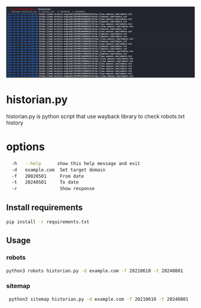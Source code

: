 ![historian](output.png)
# historian.py
historian.py is python script that use wayback library to check robots.txt history   
# options
```bash
  -h   --help      show this help message and exit
  -d   example.com  Set target domain
  -f   20020501     From date
  -t   20240501     To date
  -r                Show response
```
## Install requirements 
 ```bash
 pip install -r requirements.txt
 ```
## Usage
### robots
 ```bash
 python3 robots historian.py -d example.com -f 20210610 -t 20240801
 ```
### sitemap
```bash
 python3 sitemap historian.py -d example.com -f 20210610 -t 20240801
```
